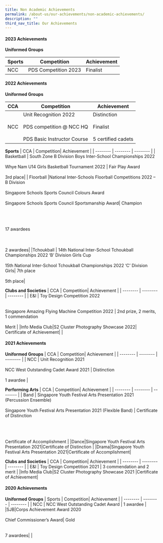 ```yaml
---
title: Non Academic Achievements
permalink: /about-us/our-achievements/non-academic-achievements/
description: ""
third_nav_title: Our Achievements
---
```

#### 2023 Achievements


**Uniformed Groups**

| Sports | Competition| Achievement |
| -------- | -------- | -------- |
| NCC    | PDS Competition 2023    | Finalist   |



#### 2022 Achievements

**Uniformed Groups**

| CCA  | Competition| Achievement |
| -------- | -------- | -------- |
| NCC    | Unit Recognition 2022 <br><br>PDS competition @ NCC HQ <br><br>PDS Basic Instructor Course   |Distinction<br><br> Finalist<br><br>5 certified cadets  |

**Sports**
| CCA  | Competition| Achievement |
| -------- | -------- | -------- |
| Basketball | South Zone B Division Boys Inter-School Championships 2022 <br><br>Whye Nam U14 Girls Basketball Tournament 2022   | Fair Play Award <br><br>3rd place|
| Floorball |National Inter-Schools Floorball Competitions 2022 – B Division<br><br>Singapore Schools Sports Council Colours Award<br><br>Singapore Schools Sports Council Sportsmanship Award| Champion<br><br><br><br><br>  17 awardees <br><br> <br><br> 2 awardees|
|Tchoukball | 14th National Inter-School Tchoukball Championships 2022 ‘B’ Division Girls Cup <br><br>15th National Inter-School Tchoukball Championships 2022 ‘C’ Division Girls| 7th place <br><br> 5th place|


 **Clubs and Societies**
| CCA  | Competition| Achievement |
| -------- | -------- | -------- |
| E&amp;I   | Toy Design Competition 2022 <br><br><br>Singapore Amazing Flying Machine Competition 2022    | 2nd prize, 2 merits, 1 commendation<br><br> Merit  |
|Info Media Club|S2 Cluster Photography Showcase 2022| Certificate of Achievement|
|

#### 2021 Achievements
**Uniformed Groups**
| CCA | Competition| Achievement |
| -------- | -------- | -------- |
| NCC    | Unit Recognition 2021<br><br>NCC West Outstanding Cadet Award 2021    | Distinction <br><br>1 awardee  |

**Performing Arts**
| CCA | Competition| Achievement |
| -------- | -------- | -------- |
| Band    | Singapore Youth Festival Arts Presentation 2021 (Percussion Ensemble)<br><br>Singapore Youth Festival Arts Presentation 2021 (Flexible Band)	 | Certificate of Distinction <br><br><br><br><br>Certificate of Accomplishment  |
|Dance|Singapore Youth Festival Arts Presentation 2021|Certificate of Distinction |
|Drama|Singapore Youth Festival Arts Presentation 2021|Certificate of Accomplishment|

**Clubs and Societies**
| CCA | Competition| Achievement |
| -------- | -------- | -------- |
| E&amp;I    | Toy Design Competition 2021    | 3 commendation and 2 merit |
|Info Media Club|S2 Cluster Photography Showcase 2021 |Certificate of Achievement|


#### 2020 Achievements


**Uniformed Groups**
| Sports | Competition| Achievement |
| -------- | -------- | -------- |
| NCC    | NCC West Outstanding Cadet Award    | 1 awardee   |
|SJB|Corps Achievement Award 2020<br><br>Chief Commissioner’s Award| Gold <br><br><br>7 awardees|
|